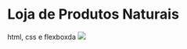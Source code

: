 # Loja de Produtos Naturais

html, css e flexboxda
<img src="https://github.com/dieegobs/loja-de-produtos-naturais/blob/main/images/Site.png?raw=true"/>
